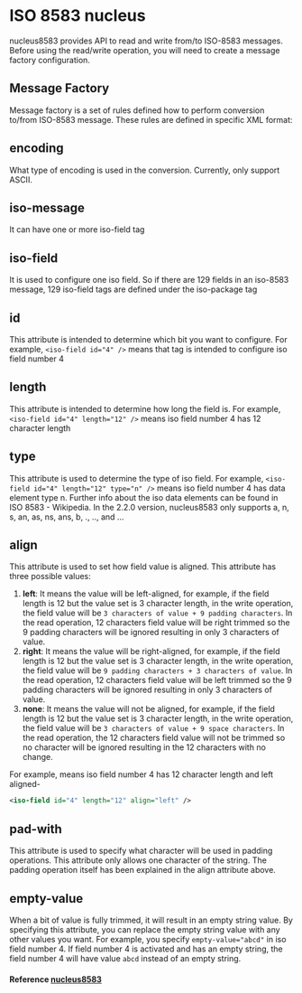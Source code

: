 # ISO 8583 nucleus
nucleus8583 provides API to read and write from/to ISO-8583 messages. Before using the read/write operation, you will need to create a message factory configuration.

## Message Factory
Message factory is a set of rules defined how to perform conversion to/from ISO-8583 message. These rules are defined in specific XML format:

## encoding
What type of encoding is used in the conversion. Currently, only support ASCII.

## iso-message
It can have one or more iso-field tag

## iso-field 
It is used to configure one iso field. So if there are 129 fields in an iso-8583 message, 129 iso-field tags are defined under the iso-package tag

## id
This attribute is intended to determine which bit you want to configure. For example, ```<iso-field id="4" />``` means that tag is intended to configure iso field number 4

## length
This attribute is intended to determine how long the field is. For example, ```<iso-field id="4" length="12" />``` means iso field number 4 has 12 character length

## type 
This attribute is used to determine the type of iso field. For example, ```<iso-field id="4" length="12" type="n" />``` means iso field number 4 has data element type n. Further info about the iso data elements can be found in ISO 8583 - Wikipedia. In the 2.2.0 version, nucleus8583 only supports a, n, s, an, as, ns, ans, b, ., .., and ...

## align
This attribute is used to set how field value is aligned. This attribute has three possible values:
1. **left**: It means the value will be left-aligned, for example, if the field length is 12 but the value set is 3 character length, in the write operation, the field value will be `3 characters of value + 9 padding characters`. In the read operation, 12 characters field value will be right trimmed so the 9 padding characters will be ignored resulting in only 3 characters of value.
2. **right**: It means the value will be right-aligned, for example, if the field length is 12 but the value set is 3 character length, in the write operation, the field value will be `9 padding characters + 3 characters of value`. In the read operation, 12 characters field value will be left trimmed so the 9 padding characters will be ignored resulting in only 3 characters of value.
3. **none**: It means the value will not be aligned, for example, if the field length is 12 but the value set is 3 character length, in the write operation, the field value will be `3 characters of value + 9 space characters`. In the read operation, the 12 characters field value will not be trimmed so no character will be ignored resulting in the 12 characters with no change.

For example, means iso field number 4 has 12 character length and left aligned-
```xml
<iso-field id="4" length="12" align="left" />
```


## pad-with
This attribute is used to specify what character will be used in padding operations. This attribute only allows one character of the string. The padding operation itself has been explained in the align attribute above.

## empty-value 
When a bit of value is fully trimmed, it will result in an empty string value. By specifying this attribute, you can replace the empty string value with any other values you want. For example, you specify `empty-value="abcd"` in iso field number 4. If field number 4 is activated and has an empty string, the field number 4 will have value `abcd` instead of an empty string.

#### Reference [nucleus8583](https://github.com/robbik/nucleus8583/blob/master/wiki/Manual.wiki)
